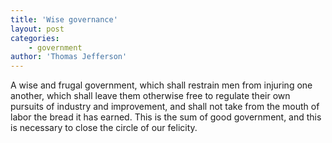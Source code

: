 ```yaml
---
title: 'Wise governance'
layout: post
categories:
    - government
author: 'Thomas Jefferson'
---
```


A wise and frugal government, which shall restrain men from injuring one another, which shall leave them otherwise free to regulate their own pursuits of industry and improvement, and shall not take from the mouth of labor the bread it has earned. This is the sum of good government, and this is necessary to close the circle of our felicity.